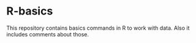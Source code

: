 # R-basics
This repository contains basics commands in R to work with data. Also it includes comments about those.
